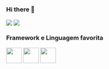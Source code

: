### Hi there 👋

<a href="https://github.com/anuraghazra/github-readme-stats">
  <img height:"180em" align="center" src="https://github-readme-stats.vercel.app/api?username=rogerionasc&show_icons=true&theme=dark" /></a>
<a href="https://github.com/anuraghazra/convoychat">
  <img height:"180em" align="center" src="https://github-readme-stats.vercel.app/api/top-langs/?username=anuraghazra&layout=compact&theme=dark" /></a>
  
  
### Framework e Linguagem favorita

<div aling="center">
<img style="height:3em" src="https://cdn.jsdelivr.net/gh/devicons/devicon/icons/laravel/laravel-plain-wordmark.svg" />


<img style="height:3em" src="https://cdn.jsdelivr.net/gh/devicons/devicon/icons/php/php-original.svg" />
      

<img style="height:3em" src="https://cdn.jsdelivr.net/gh/devicons/devicon/icons/docker/docker-original-wordmark.svg" />


</div>          
          
